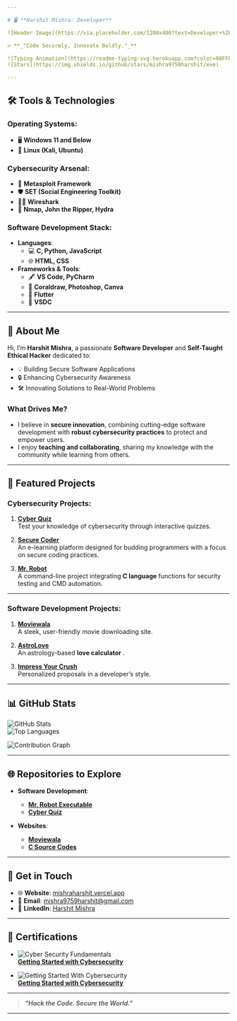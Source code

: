 ```yaml
---

# 🖥️ **Harshit Mishra: Developer**  

![Header Image](https://via.placeholder.com/1200x400?text=Developer+%26+Ethical+Hacker&bg=000000&fg=00FF00)  

> **_"Code Securely, Innovate Boldly."_**  

![Typing Animation](https://readme-typing-svg.herokuapp.com?color=00FF00&lines=Software+Developer+%26+Ethical+Hacker;Creating+Secure+and+Innovative+Solutions;Exploring+the+Intersection+of+Code+%26+Cybersecurity)  
![Stars](https://img.shields.io/github/stars/mishra9759harshit/exe)

---
```


## 🛠️ **Tools & Technologies**  

### Operating Systems:  
- 🖥️ **Windows 11 and Below**  
- 🐧 **Linux (Kali, Ubuntu)**  

### Cybersecurity Arsenal:  
- 🔐 **Metasploit Framework**  
- 🛡️ **SET (Social Engineering Toolkit)**  
- 🕵️‍♂️ **Wireshark**  
- 🧰 **Nmap, John the Ripper, Hydra**  

### Software Development Stack:  
- **Languages**:  
  - 💻 **C, Python, JavaScript**  
  - 🌐 **HTML, CSS**  
- **Frameworks & Tools**:  
  - 🖋️ **VS Code, PyCharm**  
  - 🎨 **Coraldraw, Photoshop, Canva**  
  - 📱 **Flutter**
  - 🎥 **VSDC**

---

## 🌌 **About Me**  

Hi, I’m **Harshit Mishra**, a passionate **Software Developer** and **Self-Taught Ethical Hacker** dedicated to:  
- 💡 Building Secure Software Applications  
- 🔒 Enhancing Cybersecurity Awareness  
- 🛠️ Innovating Solutions to Real-World Problems  

### What Drives Me?  
- I believe in **secure innovation**, combining cutting-edge software development with **robust cybersecurity practices** to protect and empower users.  
- I enjoy **teaching and collaborating**, sharing my knowledge with the community while learning from others.  

---

## 🚀 **Featured Projects**  

### **Cybersecurity Projects:**  
1. **[Cyber Quiz](https://pcgames.vercel.app/)**  
   Test your knowledge of cybersecurity through interactive quizzes.  

2. **[Secure Coder](https://securecoder.vercel.app/)**  
   An e-learning platform designed for budding programmers with a focus on secure coding practices.  

3. **[Mr. Robot](https://github.com/mishra9759harshit/exe)**  
   A command-line project integrating **C language** functions for security testing and CMD automation.  

---

### **Software Development Projects:**  
1. **[Moviewala](https://github.com/mishra9759harshit/Moviewala)**  
   A sleek, user-friendly movie downloading site.  

2. **[AstroLove](https://astrolove.vercel.app/)**  
   An astrology-based **love calculator** .  

3. **[Impress Your Crush](https://astrolove.vercel.app/single.html)**  
    Personalized proposals in a developer’s style.  

---

## 📊 **GitHub Stats**  

![GitHub Stats](https://github-readme-stats.vercel.app/api?username=mishra9759harshit&show_icons=true&theme=radical)  
![Top Languages](https://github-readme-stats.vercel.app/api/top-langs/?username=mishra9759harshit&layout=compact&theme=radical)  

![Contribution Graph](https://github-readme-activity-graph.cyclic.app/graph?username=mishra9759harshit&theme=github-dark&hide_border=true)  

---

## 🌐 **Repositories to Explore**  

- **Software Development**:  
  - **[Mr. Robot Executable](https://github.com/mishra9759harshit/exe)**  
  - **[Cyber Quiz](https://github.com/mishra9759harshit/cyberquiz)**  

- **Websites**:  
  - **[Moviewala](https://github.com/mishra9759harshit/Moviewala)**  
  - **[C Source Codes](https://github.com/mishra9759harshit/C-source-codes)**  

---

## 🌟 **Get in Touch**  

- 🌐 **Website**: [mishraharshit.vercel.app](https://mishraharshit.vercel.app)  
- 📧 **Email**: [mishra9759harshit@gmail.com](mailto:mishra9759harshit@gmail.com)  
- 💼 **LinkedIn**: [Harshit Mishra](https://www.linkedin.com/in/harshit-mishra-mr-robot)  

---

## 🏅 **Certifications**  

- ![Cyber Security Fundamentals](https://images.credly.com/size/220x220/images/50b96632-6cbb-40b7-ac0e-b83f49ff7f94/image.png)  
  **[Getting Started with Cybersecurity](https://www.credly.com/badges/4298d4e7-7f68-42d8-b71d-d0c4222b4fb1/public_url)**  

- ![Getting Started With Cybersecurity](https://images.credly.com/size/160x160/images/0462da0b-41f3-4542-b312-b2fc69869129/Getting_20Started_20With_20CybersecurityBadge.png)  
  **[Getting Started with Cybersecurity](https://www.credly.com/badges/26854e3a-4280-4eb4-bada-452ea832a7af/public_url)**  

---

> **_"Hack the Code. Secure the World."_**  

---
